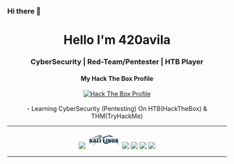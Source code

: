 ### Hi there 👋

<!--
**420Avila/420Avila** is a ✨ _special_ ✨ repository because its `README.md` (this file) appears on your GitHub profile.

Here are some ideas to get you started:

- 🔭 I’m currently working on ...
- 🌱 I’m currently learning ...
- 👯 I’m looking to collaborate on ...
- 🤔 I’m looking for help with ...
- 💬 Ask me about ...
- 📫 How to reach me: ...
- 😄 Pronouns: ...
- ⚡ Fun fact: ...
-->



<div align="center">
  <h1> Hello I'm 420avila </h1>
</div>

<div align ="center">
<h3> CyberSecurity | Red-Team/Pentester | HTB Player </h3> 
      <h4>My Hack The Box Profile</h4>
  <a title="Hack The Box Profile" href="https://app.hackthebox.com/profile/1057857">
<img src="ht_status.png" alt="Hack The Box Profile"></a>
</div>
</br>
<div align ="center">
- Learning CyberSecurity (Pentesting) On HTB(HackTheBox) & THM(TryHackMe)
</div>
<hr/>
  <p align ="center">
  <img width="15%" src="https://www.vectorlogo.zone/logos/python/python-ar21.svg" />
  <img width="15%" src="https://github.com/420Avila/420Avila/blob/main/Recursos/hola.png" />
  <img width="15%" src="https://www.vectorlogo.zone/logos/linux/linux-ar21.svg" />
  <img width="15%" src="https://www.vectorlogo.zone/logos/debian/debian-ar21.svg" />
  <img width="15%" src="https://www.vectorlogo.zone/logos/gnu_bash/gnu_bash-ar21.svg" />
  <img width="15%" src="https://www.vectorlogo.zone/logos/git-scm/git-scm-ar21.svg" />
  <!--
  <img width="15%" src="https://www.vectorlogo.zone/logos/vim/vim-ar21.svg" />
  -->
  <hr/>
</p>
